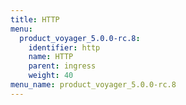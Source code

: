 ```yaml
---
title: HTTP
menu:
  product_voyager_5.0.0-rc.8:
    identifier: http
    name: HTTP
    parent: ingress
    weight: 40
menu_name: product_voyager_5.0.0-rc.8
---
```

